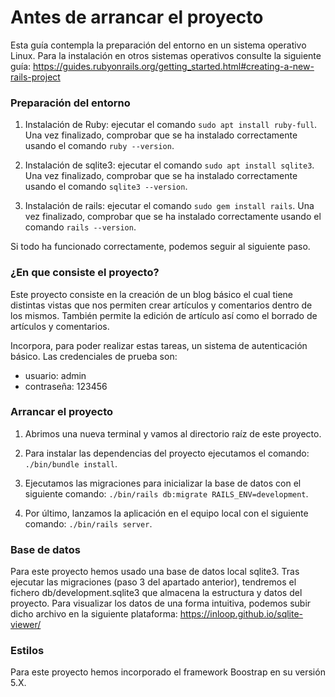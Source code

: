 # Antes de arrancar el proyecto

Esta guía contempla la preparación del entorno en un sistema operativo Linux. Para la instalación en otros sistemas operativos consulte la siguiente guía: https://guides.rubyonrails.org/getting_started.html#creating-a-new-rails-project

### Preparación del entorno

1. Instalación de Ruby: ejecutar el comando `sudo apt install ruby-full`. Una vez finalizado, comprobar que se ha instalado correctamente usando el comando `ruby --version`.

2. Instalación de sqlite3: ejecutar el comando `sudo apt install sqlite3`. Una vez finalizado, comprobar que se ha instalado correctamente usando el comando `sqlite3 --version`.

3. Instalación de rails: ejecutar el comando `sudo gem install rails`. Una vez finalizado, comprobar que se ha instalado correctamente usando el comando `rails --version`.

Si todo ha funcionado correctamente, podemos seguir al siguiente paso.

### ¿En que consiste el proyecto?

Este proyecto consiste en la creación de un blog básico el cual tiene distintas vistas que nos permiten crear artículos y comentarios dentro de los mismos. También permite la edición de artículo así como el borrado de artículos y comentarios.

Incorpora, para poder realizar estas tareas, un sistema de autenticación básico. Las credenciales de prueba son: 

* usuario: admin
* contraseña: 123456

### Arrancar el proyecto

1. Abrimos una nueva terminal y vamos al directorio raíz de este proyecto.

2. Para instalar las dependencias del proyecto ejecutamos el comando: `./bin/bundle install`.

3. Ejecutamos las migraciones para inicializar la base de datos con el siguiente comando: `./bin/rails db:migrate RAILS_ENV=development`.

4. Por último, lanzamos la aplicación en el equipo local con el siguiente comando: `./bin/rails server`.

### Base de datos

Para este proyecto hemos usado una base de datos local sqlite3. Tras ejecutar las migraciones (paso 3 del apartado anterior), tendremos el fichero db/development.sqlite3 que almacena la estructura y datos del proyecto.
Para visualizar los datos de una forma intuitiva, podemos subir dicho archivo en la siguiente plataforma: https://inloop.github.io/sqlite-viewer/

### Estilos

Para este proyecto hemos incorporado el framework Boostrap en su versión 5.X.
